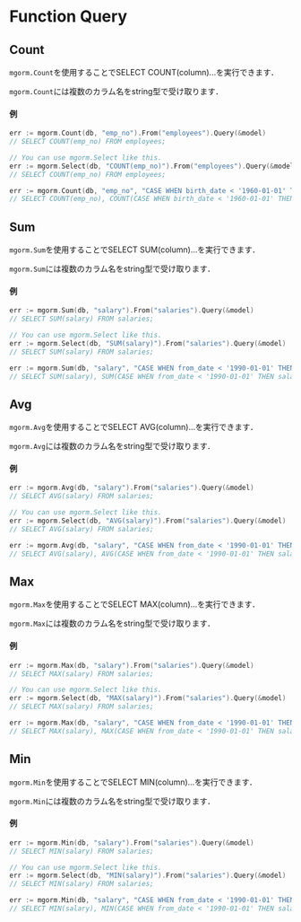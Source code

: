 # Function Query

## Count
`mgorm.Count`を使用することでSELECT COUNT(column)...を実行できます．

`mgorm.Count`には複数のカラム名をstring型で受け取ります．

#### 例
```go
err := mgorm.Count(db, "emp_no").From("employees").Query(&model)
// SELECT COUNT(emp_no) FROM employees;

// You can use mgorm.Select like this.
err := mgorm.Select(db, "COUNT(emp_no)").From("employees").Query(&model)
// SELECT COUNT(emp_no) FROM employees;

err := mgorm.Count(db, "emp_no", "CASE WHEN birth_date < '1960-01-01' THEN 1 END").From("employees").Query(&model)
// SELECT COUNT(emp_no), COUNT(CASE WHEN birth_date < '1960-01-01' THEN 1 END) FROM employees;
```


## Sum
`mgorm.Sum`を使用することでSELECT SUM(column)...を実行できます．

`mgorm.Sum`には複数のカラム名をstring型で受け取ります．

#### 例
```go
err := mgorm.Sum(db, "salary").From("salaries").Query(&model)
// SELECT SUM(salary) FROM salaries;

// You can use mgorm.Select like this.
err := mgorm.Select(db, "SUM(salary)").From("salaries").Query(&model)
// SELECT SUM(salary) FROM salaries;

err := mgorm.Sum(db, "salary", "CASE WHEN from_date < '1990-01-01' THEN salary END").From("salaries").Query(&model)
// SELECT SUM(salary), SUM(CASE WHEN from_date < '1990-01-01' THEN salary END) FROM salaries;
```


## Avg
`mgorm.Avg`を使用することでSELECT AVG(column)...を実行できます．

`mgorm.Avg`には複数のカラム名をstring型で受け取ります．

#### 例
```go
err := mgorm.Avg(db, "salary").From("salaries").Query(&model)
// SELECT AVG(salary) FROM salaries;

// You can use mgorm.Select like this.
err := mgorm.Select(db, "AVG(salary)").From("salaries").Query(&model)
// SELECT AVG(salary) FROM salaries;

err := mgorm.Avg(db, "salary", "CASE WHEN from_date < '1990-01-01' THEN salary END").From("salaries").Query(&model)
// SELECT AVG(salary), AVG(CASE WHEN from_date < '1990-01-01' THEN salary END) FROM salaries;
```


## Max
`mgorm.Max`を使用することでSELECT MAX(column)...を実行できます．

`mgorm.Max`には複数のカラム名をstring型で受け取ります．

#### 例
```go
err := mgorm.Max(db, "salary").From("salaries").Query(&model)
// SELECT MAX(salary) FROM salaries;

// You can use mgorm.Select like this.
err := mgorm.Select(db, "MAX(salary)").From("salaries").Query(&model)
// SELECT MAX(salary) FROM salaries;

err := mgorm.Max(db, "salary", "CASE WHEN from_date < '1990-01-01' THEN salary END").From("salaries").Query(&model)
// SELECT MAX(salary), MAX(CASE WHEN from_date < '1990-01-01' THEN salary END) FROM salaries;
```


## Min
`mgorm.Min`を使用することでSELECT MIN(column)...を実行できます．

`mgorm.Min`には複数のカラム名をstring型で受け取ります．

#### 例
```go
err := mgorm.Min(db, "salary").From("salaries").Query(&model)
// SELECT MIN(salary) FROM salaries;

// You can use mgorm.Select like this.
err := mgorm.Select(db, "MIN(salary)").From("salaries").Query(&model)
// SELECT MIN(salary) FROM salaries;

err := mgorm.Min(db, "salary", "CASE WHEN from_date < '1990-01-01' THEN salary END").From("salaries").Query(&model)
// SELECT MIN(salary), MIN(CASE WHEN from_date < '1990-01-01' THEN salary END) FROM salaries;
```
